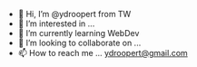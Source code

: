 - 👋 Hi, I’m @ydroopert from TW
- 👀 I’m interested in ... 
- 🌱 I’m currently learning WebDev 
- 💞️ I’m looking to collaborate on ... 
- 📫 How to reach me ... ydroopert@gmail.com

<!---
ydroopert/ydroopert is a ✨ special ✨ repository because its `README.md` (this file) appears on your GitHub profile.
You can click the Preview link to take a look at your changes.
--->
